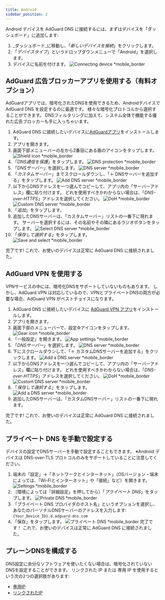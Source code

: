 ```yaml
---
title: Android
sidebar_position: 2
---
```


Android デバイスを AdGuard DNS に接続するには、まずはデバイスを「ダッシュボード」に追加します:

1. _ダッシュボード_に移動し、「_新しいデバイスを接続_」をクリックします。
2. 「_デバイスタイプ_」というドロップダウンメニューで「Android」を選択します。
3. デバイスに名前を付けます。
    ![Connecting device \*mobile_border](https://cdn.adtidy.org/content/kb/dns/private/new_dns/connect/android_ab/choose_android.png)

## AdGuard 広告ブロッカーアプリを使用する（有料オプション）

AdGuardアプリでは、暗号化されたDNSを使用できるため、Androidデバイスで AdGuard DNS を設定するのに最適です。 様々な暗号化プロトコルから選択することができます。 DNSフィルタリングに加えて、システム全体で機能する優れた広告ブロッカーも手に入っちゃいます。

1. AdGuard DNS に接続したいデバイスに[AdGuardアプリ](https://adguard.com/adguard-android/overview.html)をインストールします。
2. アプリを開きます。
3. 画面下部メニューバーの左から2番目にある盾のアイコンをタップします。
    ![Shield icon \*mobile_border](https://cdn.adtidy.org/content/kb/dns/private/new_dns/connect/android_ab/android_step3.png)
4. 「_DNS通信を保護_」をタップします。
    ![DNS protection \*mobile_border](https://cdn.adtidy.org/content/kb/dns/private/new_dns/connect/android_ab/android_step4.png)
5. 「_DNSサーバー_」を選択します。
    ![DNS server \*mobile_border](https://cdn.adtidy.org/content/kb/dns/private/new_dns/connect/android_ab/android_step5.png)
6. 「_カスタムサーバー_」までスクロールダウンし、「＋ DNSサーバーを追加する」をタップします。
    ![Add DNS server \*mobile_border](https://cdn.adtidy.org/content/kb/dns/private/new_dns/connect/android_ab/android_step6.png)
7. 以下からDNSアドレスを一つ選んでコピーして、アプリ内の「サーバーアドレス」欄に貼り付けます。 どれを使用すべきかわからない場合は、「_DNS-over-HTTPS_」アドレスを選択してください。
    ![DoH \*mobile_border](https://cdn.adtidy.org/content/kb/dns/private/new_dns/connect/android_ab/android_step7_1.png)
    ![Custom DNS server \*mobile_border](https://cdn.adtidy.org/content/kb/dns/private/new_dns/connect/android_ab/android_step7_2.png)
8. 「_追加_」をタップします。
9. 追加したDNSサーバーは、「カスタムサーバー」リストの一番下に現れます。 サーバーを選択するには、その名前やその隣にあるラジオボタンをタップします。
    ![Select DNS server \*mobile_border](https://cdn.adtidy.org/content/kb/dns/private/new_dns/connect/android_ab/android_step_9.png)
10. 「_保存して選択する_」をタップします。
    ![Save and select \*mobile_border](https://cdn.adtidy.org/content/kb/dns/private/new_dns/connect/android_ab/android_step10.png)

完了です! これで、お使いのデバイスは正常に AdGuard DNS に接続されました。

## AdGuard VPN を使用する

VPNサービスの中には、暗号化DNSをサポートしていないものもあります。 しかし、AdGuard VPN は対応しているので、VPNとプライベートDNSの両方が必要な場合、AdGuard VPN がベストチョイスになります。

1. AdGuard DNS に接続したいデバイスに [AdGuard VPN アプリ](https://adguard-vpn.com/android/overview.html)をインストールします。
2. アプリを開きます。
3. 画面下部のメニューバーで、設定⚙アイコンをタップします。
    ![Gear icon \*mobile_border](https://cdn.adtidy.org/content/kb/dns/private/new_dns/connect/android_vpn/android_step3.png)
4. 「一般設定」を開きます。
    ![App settings \*mobile_border](https://cdn.adtidy.org/content/kb/dns/private/new_dns/connect/android_vpn/android_step4.png)
5. 「_DNSサーバー_」を選択します。
    ![DNS server \*mobile_border](https://cdn.adtidy.org/content/kb/dns/private/new_dns/connect/android_vpn/android_step5.png)
6. 下にスクロールダウンして、「＋ カスタムDNSサーバーを追加する」をクリックします。
    ![Add a DNS server \*mobile_border](https://cdn.adtidy.org/content/kb/dns/private/new_dns/connect/android_vpn/android_step6.png)
7. 以下からDNSアドレスを一つ選んでコピーして、アプリ内の「サーバーアドレス」欄に貼り付けます。 どれを使用すべきかわからない場合は、「_DNS-over-HTTPS_」アドレスを選択してください。
    ![DoH \*mobile_border](https://cdn.adtidy.org/content/kb/dns/private/new_dns/connect/android_vpn/android_step7_1.png)
    ![Custom DNS server \*mobile_border](https://cdn.adtidy.org/content/kb/dns/private/new_dns/connect/android_vpn/android_step7_2.png)
8. 「_保存して選択する_」をタップします。
    ![Add a DNS server \*mobile_border](https://cdn.adtidy.org/content/kb/dns/private/new_dns/connect/android_vpn/android_step8.png)
9. 追加したDNSサーバーは、「カスタムDNSサーバー」リストの一番下に現れます。

完了です! これで、お使いのデバイスは正常に AdGuard DNS に接続されました。

## プライベート DNS を手動で設定する

デバイスの設定でDNSサーバーを手動で設定することもできます。 ※Android デバイスは DNS-over-TLS プロトコルのみをサポートしていることに注意してください。

1. 端末の「設定」→「ネットワークとインターネット」（OSバージョン・端末によっては、「Wi-Fiとインターネット」や「接続」など）を開きます。
    ![Settings \*mobile_border](https://cdn.adtidy.org/content/kb/dns/private/new_dns/connect/android_manual/manual_step1.png)
2. （環境によっては「詳細設定」を押してから）「_プライベート DNS_」をタップします。
    ![Private DNS \*mobile_border](https://cdn.adtidy.org/content/kb/dns/private/new_dns/connect/android_manual/manual_step2.png)
3. 「プライベート DNS プロバイダのホスト名」というオプションを選択し、あなたのパーソナルDNSサーバーのアドレスを入力します: `{Your_Device_ID}.d.adguard-dns.com`
4. 「保存」をタップします。
    ![プライベート DNS \*mobile_border](https://cdn.adtidy.org/content/kb/dns/private/new_dns/connect/android_manual/manual_step4.png)
    完了です！ これで、お使いのデバイスは正常に AdGuard DNS に接続されました。

## プレーンDNSを構成する

DNS設定に余分なソフトウェアを使いたくない場合は、暗号化されていないDNSを設定することができます。 リンクされた IP または 専用 IP を使用するという次の2つの選択肢があります:

- [専用IP](/private-dns/connect-devices/other-options/dedicated-ip.md)
- [リンクされたIP](/private-dns/connect-devices/other-options/linked-ip.md)
